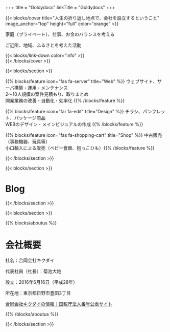 +++
title = "Goldydocs"
linkTitle = "Goldydocs"
+++

{{< blocks/cover title="人生の折り返し地点で、会社を設立するということ" image_anchor="top" height="full" color="orange" >}}
<div class="mx-auto">
	<p class="lead mt-3">家庭（プライベート）、仕事、お金のバランスを考える</p>
	<p class="lead mt-3">ご近所、地域、ふるさとを考えた活動</p>
	{{< blocks/link-down color="info" >}}
</div>
{{< /blocks/cover >}}


{{< blocks/section >}}

{{% blocks/feature icon="fas fa-server" title="Web" %}}
ウェブサイト、サーバ構築・運用・メンテナンス<br>
2～10人規模の案件見積もり、取りまとめ<br>
開発業務の改善・自動化・効率化
{{% /blocks/feature %}}

{{% blocks/feature icon="far fa-edit" title="Design" %}}
チラシ、パンフレット、パッケージ商品<br>
WEBのデザイン・メインビジュアルの作成
{{% /blocks/feature %}}

{{% blocks/feature icon="fas fa-shopping-cart" title="Shop" %}}
中古販売（事務機器、玩具等）<br>
小口輸入による販売（ベビー食器、抱っこひも）{{% /blocks/feature %}}

{{< /blocks/section >}}


{{< blocks/section >}}
<div class="col-12">
<h1 class="text-center">Blog</h1>
</div>
{{< /blocks/section >}}


{{< blocks/section >}}

{{% blocks/aboutus %}}
<h1 class="text-center">会社概要</h1>
<div class="mx-auto lead mt-3">
	<p>社名：合同会社キクダイ</p>
	<p>代表社員（社長）：菊池大地</p>
	<p>設立：2016年6月16日（平成28年）</p>
	<p>所在地：東京都日野市豊田3丁目</p>
	<p><a href="https://www.houjin-bangou.nta.go.jp/henkorireki-johoto.html?selHouzinNo=5012803001458" target="_blank">合同会社キクダイの情報｜国税庁法人番号公表サイト</a></p>
</div>
{{% /blocks/aboutus %}}

{{< /blocks/section >}}

